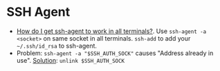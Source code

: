 # SSH Agent

[addr-already-in-use]: https://stackoverflow.com/questions/5106674/error-address-already-in-use-while-binding-socket-with-address-but-the-port-num]

- [How do I get ssh-agent to work in all terminals?](https://unix.stackexchange.com/questions/132065/how-do-i-get-ssh-agent-to-work-in-all-terminals). Use `ssh-agent -a <socket>` on same socket in all terminals. `ssh-add` to add your `~/.ssh/id_rsa` to ssh-agent. 
- Problem: `ssh-agent -a "$SSH_AUTH_SOCK"` causes "Address already in use". [Solution](addr-already-in-use): `unlink $SSH_AUTH_SOCK`

